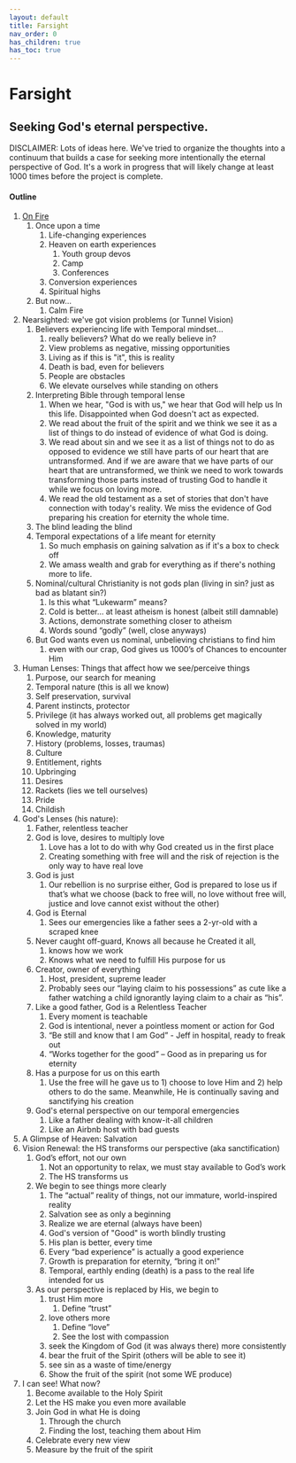 ```yaml
---
layout: default
title: Farsight
nav_order: 0
has_children: true
has_toc: true
---
```

# Farsight
## Seeking God's eternal perspective.

DISCLAIMER: Lots of ideas here. We've tried to organize the thoughts into a continuum that builds a case for seeking more intentionally the eternal perspective of God. It's a work in progress that will likely change at least 1000 times before the project is complete.

#### Outline
1. [On Fire](on-fire)
    1. Once upon a time
        1. Life-changing experiences
        1. Heaven on earth experiences
            1. Youth group devos
            1. Camp
            1. Conferences
        1. Conversion experiences
        1. Spiritual highs
    1. But now…
        1. Calm Fire
1. Nearsighted: we've got vision problems (or Tunnel Vision)
    1. Believers experiencing life with Temporal mindset… 
        1. really believers? What do we really believe in?
        1. View problems as negative, missing opportunities 
        1. Living as if this is "it", this is reality
        1. Death is bad, even for believers
        1. People are obstacles
        1. We elevate ourselves while standing on others
    1. Interpreting Bible through temporal lense
        1. When we hear, "God is with us," we hear that God will help us In this life. Disappointed when God doesn't act as expected.
        1. We read about the fruit of the spirit and we think we see it as a list of things to do instead of evidence of what God is doing.
        1. We read about sin and we see it as a list of things not to do as opposed to evidence we still have parts of our heart that are untransformed. And if we are aware that we have parts of our heart that are untransformed, we think we need to work towards transforming those parts instead of trusting God to handle it while we focus on loving more.
        1. We read the old testament as a set of stories that don't have connection with today's reality. We miss the evidence of God preparing his creation for eternity the whole time.
    1. The blind leading the blind
    1. Temporal expectations of a life meant for eternity
        1. So much emphasis on gaining salvation as if it's a box to check off
        1. We amass wealth and grab for everything as if there's nothing more to life.
    1. Nominal/cultural Christianity is not gods plan (living in sin? just as bad as blatant sin?)
        1. Is this what “Lukewarm” means?
        1. Cold is better… at least atheism is honest (albeit still damnable)
        1. Actions, demonstrate something closer to atheism
        1. Words sound “godly” (well, close anyways)
    1. But God wants even us nominal, unbelieving christians to find him
        1. even with our crap, God gives us 1000’s of Chances to encounter Him
1. Human Lenses: Things that affect how we see/perceive things
    1. Purpose, our search for meaning
    1. Temporal nature (this is all we know)
    1. Self preservation, survival
    1. Parent instincts, protector
    1. Privilege (it has always worked out, all problems get magically solved in my world)
    1. Knowledge, maturity
    1. History (problems, losses, traumas)
    1. Culture
    1. Entitlement, rights 
    1. Upbringing 
    1. Desires
    1. Rackets (lies we tell ourselves)
    1. Pride
    1. Childish
1. God's Lenses (his nature): 
    1. Father, relentless teacher
    1. God is love, desires to multiply love
        1. Love has a lot to do with why God created us in the first place
        1. Creating something with free will and the risk of rejection is the only way to have real love
    1. God is just
        1. Our rebellion is no surprise either, God is prepared to lose us if that’s what we choose (back to free will, no love without free will, justice and love cannot exist without the other)
    1. God is Eternal
        1. Sees our emergencies like a father sees a 2-yr-old with a scraped knee
    1. Never caught off-guard, Knows all because he Created it all, 
        1. knows how we work
        1. Knows what we need to fulfill His purpose for us
    1. Creator, owner of everything
        1. Host, president, supreme leader
        1. Probably sees our “laying claim to his possessions” as cute like a father watching a child ignorantly laying claim to a chair as “his”.
    1. Like a good father, God is a Relentless Teacher
        1. Every moment is teachable
        1. God is intentional, never a pointless moment or action for God
        1. “Be still and know that I am God” - Jeff in hospital, ready to freak out
        1. “Works together for the good” – Good as in preparing us for eternity
    1. Has a purpose for us on this earth
        1. Use the free will he gave us to 1) choose to love Him and 2) help others to do the same. Meanwhile,  He is continually saving and sanctifying his creation
    1. God's eternal perspective on our temporal emergencies
        1. Like a father dealing with know-it-all children        
        1. Like an Airbnb host with bad guests
1. A Glimpse of Heaven: Salvation
1. Vision Renewal: the HS transforms our perspective (aka sanctification)
    1. God’s effort, not our own
        1. Not an opportunity to relax, we must stay available to God’s work
        1. The HS transforms us
    1. We begin to see things more clearly
        1. The “actual” reality of things, not our immature, world-inspired reality
        1. Salvation see as only a beginning
        1. Realize we are eternal (always have been)
        1. God's version of "Good" is worth blindly trusting 
        1. His plan is better, every time
        1. Every “bad experience” is actually a good experience
        1. Growth is preparation for eternity, “bring it on!"
        1. Temporal, earthly ending (death) is a pass to the real life intended for us
    1. As our perspective is replaced by His, we begin to 
        1. trust Him more
            1. Define “trust”
        1. love others more
            1. Define “love”
            1. See the lost with compassion
        1. seek the Kingdom of God (it was always there) more consistently
        1. bear the fruit of the Spirit (others will be able to see it)
        1. see sin as a waste of time/energy
        1. Show the fruit of the spirit (not some WE produce)
1. I can see! What now?
    1. Become available to the Holy Spirit
    1. Let the HS make you even more available
    1. Join God in what He is doing
        1. Through the church
        1. Finding the lost, teaching them about Him
    1. Celebrate every new view
    1. Measure by the fruit of the spirit 
